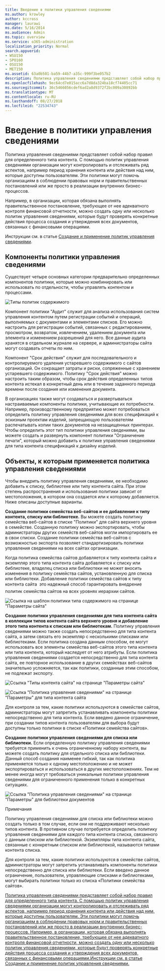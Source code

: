 ```yaml
---
title: Введение в политики управления сведениями
ms.author: krowley
author: kccross
manager: laurawi
ms.date: 5/16/2014
ms.audience: Admin
ms.topic: overview
ms.service: o365-administration
localization_priority: Normal
search.appverid:
- WSU150
- SPO160
- OSU150
- MET150
ms.assetid: 63a0b501-ba59-44b7-a35c-999f3be057b2
description: Политика управления сведениями представляет собой набор правил для определенного типа контента. С помощью политик управления сведениями организации могут контролировать и отслеживать ряд аспектов, например период хранения контента или действия над ним, которые доступны пользователям. Эти политики могут помочь организациям в соблюдении правовых норм и правительственных постановлений или же просто в реализации внутренних бизнес-процессов.
ms.openlocfilehash: 9ec64cd7e015acc6a7d8da324ba18cf74405cc71
ms.sourcegitcommit: 36c5466056cdef6ad2a8d9372f2bc009a30892bb
ms.translationtype: MT
ms.contentlocale: ru-RU
ms.lasthandoff: 08/27/2018
ms.locfileid: "22534743"
---
```

# <a name="introduction-to-information-management-policies"></a>Введение в политики управления сведениями

Политика управления сведениями представляет собой набор правил для определенного типа контента. С помощью политик управления сведениями организации могут контролировать и отслеживать ряд аспектов, например период хранения контента или действия над ним, которые доступны пользователям. Эти политики могут помочь организациям в соблюдении правовых норм и правительственных постановлений или же просто в реализации внутренних бизнес-процессов. 
  
Например, в организации, которая обязана выполнять правительственное постановление, требующее от нее адекватного контроля финансовой отчетности, можно создать одну или несколько политик управления сведениями, которые будут проверять конкретные действия процесса создания и утверждения всех документов, связанных с финансовыми операциями.
  
Инструкции см. в статье [Создание и применение политик управления сведениями](create-info-mgmt-policies.md).
  
## <a name="features-of-information-management-policies"></a>Компоненты политики управления сведениями
<a name="__top"> </a>

Существует четыре основных категории предварительно определенных компонентов политики, которые можно комбинировать или использовать по отдельности, чтобы управлять контентом и процессами. 
  
![Типы политик содержимого](media/19fcb8a3-974b-40d3-a13f-b76088d122f8.png)
  
Компонент политики "Аудит" служит для анализа использования систем управления контентом путем регистрации событий и операций, выполняемых с документами и элементами списков. Его можно настроить для регистрации событий, связанных с редактированием, просмотром, возвратом, извлечением, удалением документа или элемента и изменением разрешений для него. Все данные аудита хранятся в отдельном журнале на сервере, и администраторы сайта могут создавать отчеты по ним. 
  
Компонент "Срок действия" служит для последовательного и контролируемого удаления устаревшего содержимого с сайтов организаций. Он сокращает затраты и риски, сопряженные с хранением устаревшего содержимого. Политику "Срок действия" можно настроить таким образом, чтобы срок действия определенных типов контента истекал в конкретный день или в течение заданного периода времени после создания или изменения документа.
  
В организациях также могут создаваться и развертываться настраиваемые компоненты политики, учитывающие их потребности. Например, производственному предприятию может потребоваться определить политику управления сведениями для всех спецификаций к эскизным проектам изделий, запрещающую пользователям распечатывать копии таких документов на незащищенных принтерах. Чтобы определить этот тип политики управления сведениями, вы можете создать и развернуть компонент политики "Ограничение печати", который можно добавить к политике управления сведениями для типа контента спецификаций к дизайну изделий.
  
## <a name="locations-to-use-an-information-management-policy"></a>Объекты, к которым применяется политика управления сведениями
<a name="__toc340213528"> </a>

Чтобы внедрить политику управления сведениями, ее необходимо добавить к списку, библиотеке или типу контента сайта. При этом степень распространения и использования политики зависит от местоположения, в котором она создается или к которому добавляется. Ниже описаны доступные варианты.
  
 **Создание политики семейства веб-сайтов и ее добавление к типу контента, списку или библиотеке.** Вы можете создать политику семейства веб-сайтов в списке "Политики" для сайта верхнего уровня в семействе. Созданную политику можно экспортировать, чтобы администраторы других семейств веб-сайтов могли импортировать ее в свои списки. Создание политики семейства веб-сайтов с возможностью экспорта позволяет стандартизировать политики управления сведениями на всех сайтах организации. 
  
Когда политика семейства сайтов добавляется к типу контента сайта и экземпляр этого типа контента сайта добавляется к списку или библиотеке, владелец списка или библиотеки не может вносить изменения в политику семейства сайтов, установленную для списка или библиотеки. Добавление политики семейства сайтов к типу контента сайта  это надежный способ гарантировать внедрение политик семейства сайтов на всех уровнях иерархии сайтов.
  
![Ссылка на шаблон политики типа содержимого на странице "Параметры сайта"](media/26d3466a-23ec-443f-88f0-2aaff38e992b.png)
  
 **Создание политики управления сведениями для типа контента сайта в коллекции типов контента сайта верхнего уровня и добавление этого типа контента к спискам или библиотекам.** Политику управления сведениями можно также создать непосредственно для типа контента сайта, а затем связать его экземпляр с несколькими списками или библиотеками. Если политика создана данным способом, ее могут использовать все элементы семейства веб-сайтов этого типа контента или типа контента, который наследует от него атрибуты. Если политика управления сведениями создается непосредственно для типа контента сайта, ее повторное использование в других семействах веб-сайтов значительно усложняется, так как политики, созданные этим способом, не подлежат экспорту. 
  
![Ссылка "Типы контента сайта" на странице "Параметры сайта"](media/6f6fa51f-15d7-4782-b06f-a7b36e874cd3.png)
  
![Ссылка "Политика управления сведениями" на странице "Параметры" для типа контента сайта](media/15d83a34-6c8f-4b6e-b6ee-e9b0a70cbb4b.png)
  
Для контроля за тем, какие политики используются в семействе сайтов, администраторы могут запретить устанавливать компоненты политики непосредственно для типа контента. Если введено данное ограничение, при создании типов контента пользователям для выбора будут доступны только политики в списке «Политики семейства сайтов».
  
 **Создание политики управления сведениями для списка или библиотеки.** Если определенную политику управления сведениями требуется применить к очень ограниченному набору контента, вы можете создать политику для отдельного списка или библиотеки. Данный способ создания наименее гибкий, так как политика применяется только к одному местоположению и не может экспортироваться и использоваться в других местоположениях. Тем не менее иногда могут требоваться уникальные политики управления сведениями для ограниченного применения только в конкретных ситуациях. 
  
![Ссылка "Политика управления сведениями" на странице "Параметры" для библиотеки документов](media/9fa6d366-6aab-49e1-a05c-898ac6f536e6.png)
  
Примечания 
  
Политику управления сведениями для списка или библиотеки можно создать только в том случае, если они не поддерживают несколько типов контента. В противном случае потребуется определить политику управления сведениями для каждого типа контента списка, связанного с данным списком или библиотекой. Экземпляры типа контента сайта, связанные с конкретным списком или библиотекой, называются типами контента списка.
  
Для контроля за тем, какие политики используются в семействе сайтов, администраторы могут запретить устанавливать компоненты политики непосредственно для списка или библиотеки. Если введено данное ограничение, пользователи, управляющие списками и библиотеками, могут выбирать политики только из списка «Политики семейства сайтов».
  
[Политика управления сведениями представляет собой набор правил для определенного типа контента. С помощью политик управления сведениями организации могут контролировать и отслеживать ряд аспектов, например период хранения контента или действия над ним, которые доступны пользователям. Эти политики могут помочь организациям в соблюдении правовых норм и правительственных постановлений или же просто в реализации внутренних бизнес-процессов. Например, в организации, которая обязана выполнять правительственное постановление, требующее от нее адекватного контроля финансовой отчетности, можно создать одну или несколько политик управления сведениями, которые будут проверять конкретные действия процесса создания и утверждения всех документов, связанных с финансовыми операциями.Инструкции см. в статье Создание и применение политик управления сведениями.](intro-to-info-mgmt-policies.md#__top)
  

